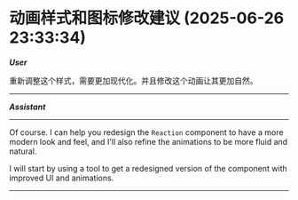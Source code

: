 <!-- Generated by SpecStory -->

# 动画样式和图标修改建议 (2025-06-26 23:33:34)

_**User**_

重新调整这个样式，需要更加现代化。并且修改这个动画让其更加自然。

---

_**Assistant**_



---

Of course. I can help you redesign the `Reaction` component to have a more modern look and feel, and I'll also refine the animations to be more fluid and natural.

I will start by using a tool to get a redesigned version of the component with improved UI and animations.

---

